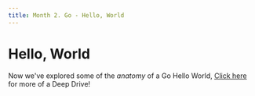 ```yaml
---
title: Month 2. Go - Hello, World
---
```


# Hello, World

Now we've explored some of the _anatomy_ of a Go Hello World, [Click here](./deep-dive.md) for more of a Deep Drive!